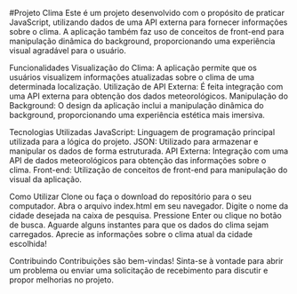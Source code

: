 #Projeto Clima
Este é um projeto desenvolvido com o propósito de praticar JavaScript, utilizando dados de uma API externa para fornecer informações sobre o clima. A aplicação também faz uso de conceitos de front-end para manipulação dinâmica do background, proporcionando uma experiência visual agradável para o usuário.

Funcionalidades
Visualização do Clima: A aplicação permite que os usuários visualizem informações atualizadas sobre o clima de uma determinada localização.
Utilização de API Externa: É feita integração com uma API externa para obtenção dos dados meteorológicos.
Manipulação do Background: O design da aplicação inclui a manipulação dinâmica do background, proporcionando uma experiência estética mais imersiva.

Tecnologias Utilizadas
JavaScript: Linguagem de programação principal utilizada para a lógica do projeto.
JSON: Utilizado para armazenar e manipular os dados de forma estruturada.
API Externa: Integração com uma API de dados meteorológicos para obtenção das informações sobre o clima.
Front-end: Utilização de conceitos de front-end para manipulação do visual da aplicação.

Como Utilizar
Clone ou faça o download do repositório para o seu computador.
Abra o arquivo index.html em seu navegador.
Digite o nome da cidade desejada na caixa de pesquisa.
Pressione Enter ou clique no botão de busca.
Aguarde alguns instantes para que os dados do clima sejam carregados.
Aprecie as informações sobre o clima atual da cidade escolhida!

Contribuindo
Contribuições são bem-vindas! Sinta-se à vontade para abrir um problema ou enviar uma solicitação de recebimento para discutir e propor melhorias no projeto.
